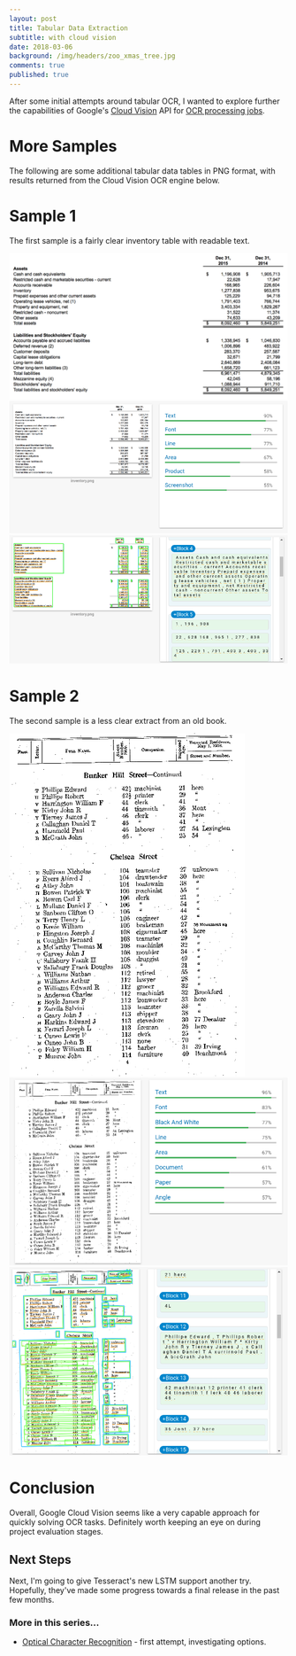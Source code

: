 ```yaml
---
layout: post
title: Tabular Data Extraction 
subtitle: with cloud vision
date: 2018-03-06
background: /img/headers/zoo_xmas_tree.jpg
comments: true
published: true
---
```


After some initial attempts around tabular OCR, I wanted to explore further the capabilities of Google's [Cloud Vision](https://cloud.google.com/vision/) API for [OCR processing jobs](https://cloud.google.com/vision/docs/ocr).

# More Samples

The following are some additional tabular data tables in PNG format, with results returned from the Cloud Vision OCR engine below.

# Sample 1

The first sample is a fairly clear inventory table with readable text.

<img src="/img/posts/ocr_table2_inventory.png" class="img-fluid" />

<img src="/img/posts/ocr_table2_inventory_result.png" class="img-fluid" />

<img src="/img/posts/ocr_table2_inventory_doc.png" class="img-fluid" />

# Sample 2

The second sample is a less clear extract from an old book.

<img src="/img/posts/ocr_table2_names.png" class="img-fluid" />

<img src="/img/posts/ocr_table2_names_result.png" class="img-fluid" />

<img src="/img/posts/ocr_table2_names_doc.png" class="img-fluid" />


# Conclusion
Overall, Google Cloud Vision seems like a very capable approach for quickly solving OCR tasks.  Definitely worth keeping an eye on during project evaluation stages.

## Next Steps
Next, I'm going to give Tesseract's new LSTM support another try.  Hopefully, they've made some progress towards a final release in the past few months. 

### More in this series...
* [Optical Character Recognition](/2018/02/28/tabular-ocr-options) - first attempt, investigating options.
